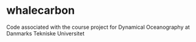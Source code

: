 # whalecarbon
Code associated with the course project for Dynamical Oceanography at Danmarks Tekniske Universitet
